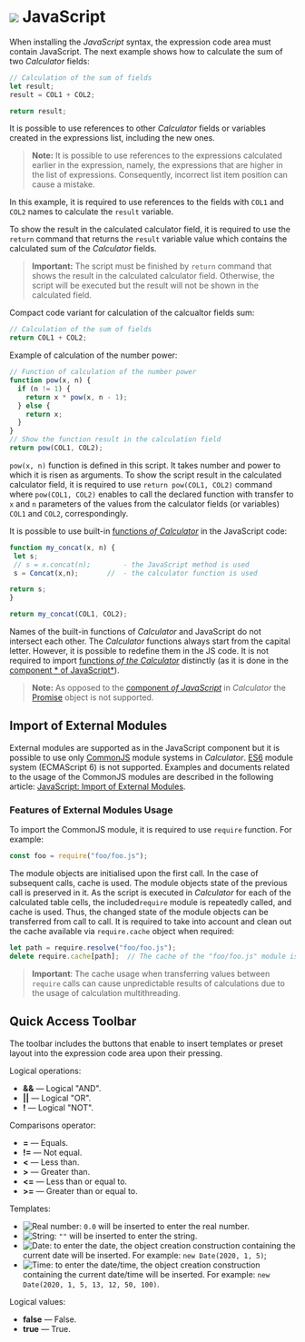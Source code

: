 # ![](../../../images/icons/calcdata/javascript_default.svg) JavaScript

When installing the *JavaScript* syntax, the expression code area must contain JavaScript.
The next example shows how to calculate the sum of two *Calculator* fields:

```javascript
// Calculation of the sum of fields
let result;
result = COL1 + COL2;

return result;
```

It is possible to use references to other *Calculator* fields or variables created in the expressions list, including the new ones.

> **Note:** It is possible to use references to the expressions calculated earlier in the expression, namely, the expressions that are higher in the list of expressions. Consequently, incorrect list item position can cause a mistake.

In this example, it is required to use references to the fields with `COL1` and `COL2` names to calculate the `result` variable.

To show the result in the calculated calculator field, it is required to use the `return` command that returns the `result` variable value which contains the calculated sum of the *Calculator* fields.

> **Important:** The script must be finished by `return` command that shows the result in the calculated calculator field. Otherwise, the script will be executed but the result will not be shown in the calculated field.

Compact code variant for calculation of the calcualtor fields sum:

```javascript
// Calculation of the sum of fields
return COL1 + COL2;
```

Example of calculation of the number power:

```javascript
// Function of calculation of the number power
function pow(x, n) {
  if (n != 1) {
    return x * pow(x, n - 1);
  } else {
    return x;
  }
}
// Show the function result in the calculation field
return pow(COL1, COL2);
```

`pow(x, n)` function is defined in this script. It takes number and power to which it is risen as arguments.
To show the script result in the calculated calculator field, it is required to use `return pow(COL1, COL2)` command where `pow(COL1, COL2)` enables to call the declared function with transfer to `х` and `n` parameters of the values from the calculator fields (or variables) `COL1` and `COL2`, correspondingly.

It is possible to use built-in [functions *of Calculator*](../../func/calc-func/README.md) in the JavaScript code:

```javascript
function my_concat(x, n) {
 let s;
 // s = x.concat(n);        - the JavaScript method is used
 s = Concat(x,n);       //  - the calculator function is used

return s;
}

return my_concat(COL1, COL2);
```

Names of the built-in functions of *Calculator* and JavaScript do not intersect each other. The *Calculator* functions always start from the capital letter. However, it is possible to redefine them in the JS code.  It is not required to import [functions *of the Calculator*](../../func/calc-func/README.md) distinctly (as it is done in the [component * of JavaScript*](../java-script/calc-functions.md)).

> **Note:** As opposed to the [component *of JavaScript*](../java-script/README.md) in *Calculator* the [Promise](https://developer.mozilla.org/ru/docs/Web/JavaScript/Reference/Global_Objects/Promise) object is not supported.

## Import of External Modules

External modules are supported as in the JavaScript component but it is possible to use only [CommonJS](http://wiki.commonjs.org/wiki/Modules/1.1.1) module systems in *Calculator*. [ES6](https://www.ecma-international.org/ecma-262/6.0/#sec-modules) module system (ECMAScript 6) is not supported. Examples and documents related to the usage of the CommonJS modules are described in the following article: [JavaScript: Import of External Modules](../../../processors/transformation/java-script/external-modules.html#modulnye-sistemy).

### Features of External Modules Usage

To import the CommonJS module, it is required to use `require` function. For example:

```javascript
const foo = require("foo/foo.js");
```

The module objects are initialised upon the first call. In the case of subsequent calls, cache is used. The module objects state of the previous call is preserved in it. As the script is executed in *Calculator* for each of the calculated table cells, the included`require` module is repeatedly called, and cache is used. Thus, the changed state of the module objects can be transferred from call to call. It is required to take into account and clean out the cache available via `require.cache` object when required:

```javascript
let path = require.resolve("foo/foo.js");
delete require.cache[path];  // The cache of the "foo/foo.js" module is cleaned out.
```

> **Important**: The cache usage when transferring values between `require` calls can cause unpredictable results of calculations due to the usage of calculation multithreading.

## Quick Access Toolbar

The toolbar includes the buttons that enable to insert templates or preset layout into the expression code area upon their pressing.

Logical operations:

* **&&** — Logical "AND".
* **||** — Logical "OR".
* **!** — Logical "NOT".

Comparisons operator:

* **=** — Equals.
* **!=** — Not equal.
* **<** — Less than.
* **>** — Greater than.
* **<=** — Less than or equal to.
* **>=** — Greater than or equal to.

Templates:

* ![Real number](../../../images/icons/toolbar-controls/type-float_default.svg): `0.0` will be inserted to enter the real number.
* ![String](../../../images/icons/toolbar-controls/type-string_default.svg): `""` will be inserted to enter the string.
* ![Date](../../../images/icons/toolbar-controls/type-date_default.svg): to enter the date, the object creation construction containing the current date will be inserted. For example: `new Date(2020, 1, 5)`;
* ![Time](../../../images/icons/toolbar-controls/type-time_default.svg):  to enter the date/time, the object creation construction containing the current date/time will be inserted. For example: `new Date(2020, 1, 5, 13, 12, 50, 100)`.

Logical values:

* **false** — False.
* **true** — True.